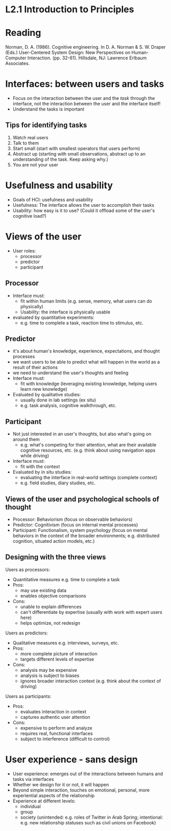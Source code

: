# L2.1 Introduction to Principles

# Reading

Norman, D. A. (1986). Cognitive engineering. In D. A. Norman & S. W. Draper (Eds.) User-Centered System Design: New Perspectives on Human-Computer Interaction. (pp. 32-61). Hillsdale, NJ: Lawrence Erlbaum Associates.

# Interfaces: between users and tasks

- Focus on the interaction between the user and the *task* through the interface, not the interaction between the user and the interface itself!
- Understand the tasks is important

## Tips for identifying tasks

1. Watch real users
2. Talk to them
3. Start small (start with smallest operators that users perform)
4. Abstract up (starting with small observations, abstract up to an understanding of the task. Keep asking why.)
5. You are not your user

# Usefulness and usability

- Goals of HCI: usefulness and usability
- Usefulness: The interface allows the user to accomplish their tasks
- Usability: how easy is it to use? (Could it offload some of the user's cognitive load?)

# Views of the user

- User roles:
    - processor
    - predictor
    - participant

## Processor

- Interface must:
    - fit within human limits (e.g. sense, memory, what users can do physically)
    - Usability: the interface is physically usable
- evaluated by quantitative experiments:
    - e.g. time to complete a task, reaction time to stimulus, etc.

## Predictor

- it's about human's knowledge, experience, expectations, and thought processes
- we want users to be able to predict what will happen in the world as a result of their actions
- we need to understand the user's thoughts and feeling
- Interface must:
    - fit with knowledge (leveraging existing knowledge, helping users learn new knowledge)
- Evaluated by qualitative studies:
    - usually done in lab settings (ex situ)
    - e.g. task analysis, cognitive walkthrough, etc.

## Participant

- Not just interested in an user's thoughts, but also what's going on around them
    - e.g. what's competing for their attention, what are their available cognitive resources, etc. (e.g. think about using navigation apps while driving)
- Interface must:
    - fit with the context
- Evaluated by in situ studies:
    - evaluating the interface in real-world settings (complete context)
    - e.g. field studies, diary studies, etc.   

## Views of the user and psychological schools of thought

- Processor: Behaviorism (focus on observable behaviors)
- Predictor: Cognitivism (focus on internal mental processes)
- Participant: Functionalism, system psychology (focus on mental behaviors in the context of the broader environments; e.g. distributed cognition, situated action models, etc.)

## Designing with the three views

Users as processors:
- Quantitative measures e.g. time to complete a task
- Pros: 
    - may use existing data
    - enables objective comparisons
- Cons:
    - unable to explain differences
    - can't differentiate by expertise (usually with work with expert users here)
    - helps optimize, not redesign

Users as predictors:
- Qualitative measures e.g. interviews, surveys, etc.
- Pros:
    - more complete picture of interaction
    - targets different levels of expertise
- Cons:
    - analysis may be expensive
    - analysis is subject to biases
    - ignores broader interaction context (e.g. think about the context of driving)

Users as participants:
- Pros:
    - evaluates interaction in context
    - captures authentic user attention
- Cons:
    - expensive to perform and analyze
    - requires real, functional interfaces
    - subject to interference (difficult to control)

# User experience - sans design

- User experience: emerges out of the interactions between humans and tasks via interfaces
- Whether we design for it or not, it will happen
- Beyond simple interaction, touches on emotional, personal, more experiential aspects of the relationship
- Experience at different levels:
    - individual
    - group
    - society (unintended: e.g. roles of Twitter in Arab Spring; intentional: e.g. new relationship statuses such as civil unions on Facebook)